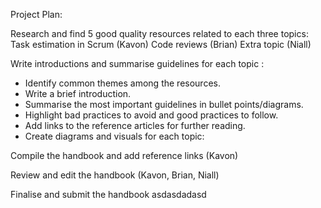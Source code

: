 Project Plan:

Research and find 5 good quality resources related to each three topics:
Task estimation in Scrum (Kavon)
Code reviews (Brian)
Extra topic (Niall)

Write introductions and summarise guidelines for each topic :
- Identify common themes among the resources.
- Write a brief introduction.
- Summarise the most important guidelines in bullet points/diagrams.
- Highlight bad practices to avoid and good practices to follow.
- Add links to the reference articles for further reading.
- Create diagrams and visuals for each topic:


Compile the handbook and add reference links (Kavon)

Review and edit the handbook (Kavon, Brian, Niall)

Finalise and submit the handbook
asdasdadasd